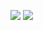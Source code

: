 ![](https://github.com/endim8/github-stats/blob/master/generated/overview.svg)
![](https://github.com/endim8/github-stats/blob/master/generated/languages.svg)
